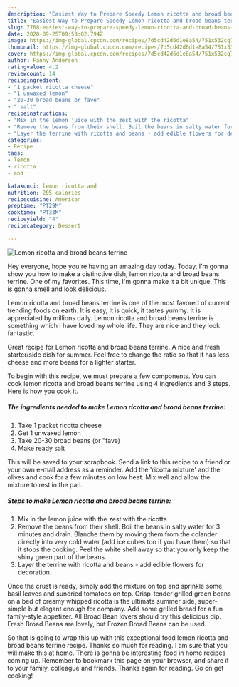 ```yaml
---
description: "Easiest Way to Prepare Speedy Lemon ricotta and broad beans terrine"
title: "Easiest Way to Prepare Speedy Lemon ricotta and broad beans terrine"
slug: 7768-easiest-way-to-prepare-speedy-lemon-ricotta-and-broad-beans-terrine
date: 2020-09-25T09:53:02.794Z
image: https://img-global.cpcdn.com/recipes/7d5cd42d6d1e8a54/751x532cq70/lemon-ricotta-and-broad-beans-terrine-recipe-main-photo.jpg
thumbnail: https://img-global.cpcdn.com/recipes/7d5cd42d6d1e8a54/751x532cq70/lemon-ricotta-and-broad-beans-terrine-recipe-main-photo.jpg
cover: https://img-global.cpcdn.com/recipes/7d5cd42d6d1e8a54/751x532cq70/lemon-ricotta-and-broad-beans-terrine-recipe-main-photo.jpg
author: Fanny Anderson
ratingvalue: 4.2
reviewcount: 14
recipeingredient:
- "1 packet ricotta cheese"
- "1 unwaxed lemon"
- "20-30 broad beans or fave"
- " salt"
recipeinstructions:
- "Mix in the lemon juice with the zest with the ricotta"
- "Remove the beans from their shell. Boil the beans in salty water for 3 minutes and drain. Blanche them by moving them from the colander directly into very cold water (add ice cubes too if you have them) so that it stops the cooking. Peel the white shell away so that you only keep the shiny green part of the beans."
- "Layer the terrine with ricotta and beans - add edible flowers for decoration."
categories:
- Recipe
tags:
- lemon
- ricotta
- and

katakunci: lemon ricotta and 
nutrition: 205 calories
recipecuisine: American
preptime: "PT29M"
cooktime: "PT33M"
recipeyield: "4"
recipecategory: Dessert

---
```



![Lemon ricotta and broad beans terrine](https://img-global.cpcdn.com/recipes/7d5cd42d6d1e8a54/751x532cq70/lemon-ricotta-and-broad-beans-terrine-recipe-main-photo.jpg)

Hey everyone, hope you're having an amazing day today. Today, I'm gonna show you how to make a distinctive dish, lemon ricotta and broad beans terrine. One of my favorites. This time, I'm gonna make it a bit unique. This is gonna smell and look delicious.

Lemon ricotta and broad beans terrine is one of the most favored of current trending foods on earth. It is easy, it is quick, it tastes yummy. It is appreciated by millions daily. Lemon ricotta and broad beans terrine is something which I have loved my whole life. They are nice and they look fantastic.

Great recipe for Lemon ricotta and broad beans terrine. A nice and fresh starter/side dish for summer. Feel free to change the ratio so that it has less cheese and more beans for a lighter starter.


To begin with this recipe, we must prepare a few components. You can cook lemon ricotta and broad beans terrine using 4 ingredients and 3 steps. Here is how you cook it.

<!--inarticleads1-->

##### The ingredients needed to make Lemon ricotta and broad beans terrine:

1. Take 1 packet ricotta cheese
1. Get 1 unwaxed lemon
1. Take 20-30 broad beans (or &#34;fave)
1. Make ready  salt


This will be saved to your scrapbook. Send a link to this recipe to a friend or your own e-mail address as a reminder. Add the &#39;ricotta mixture&#39; and the olives and cook for a few minutes on low heat. Mix well and allow the mixture to rest in the pan. 

<!--inarticleads2-->

##### Steps to make Lemon ricotta and broad beans terrine:

1. Mix in the lemon juice with the zest with the ricotta
1. Remove the beans from their shell. Boil the beans in salty water for 3 minutes and drain. Blanche them by moving them from the colander directly into very cold water (add ice cubes too if you have them) so that it stops the cooking. Peel the white shell away so that you only keep the shiny green part of the beans.
1. Layer the terrine with ricotta and beans - add edible flowers for decoration.


Once the crust is ready, simply add the mixture on top and sprinkle some basil leaves and sundried tomatoes on top. Crisp-tender grilled green beans on a bed of creamy whipped ricotta is the ultimate summer side, super-simple but elegant enough for company. Add some grilled bread for a fun family-style appetizer. All Broad Bean lovers should try this delicious dip. Fresh Broad Beans are lovely, but Frozen Broad Beans can be used. 

So that is going to wrap this up with this exceptional food lemon ricotta and broad beans terrine recipe. Thanks so much for reading. I am sure that you will make this at home. There is gonna be interesting food in home recipes coming up. Remember to bookmark this page on your browser, and share it to your family, colleague and friends. Thanks again for reading. Go on get cooking!
